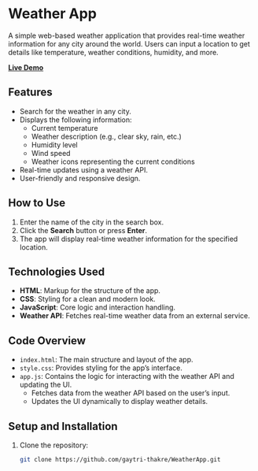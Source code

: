 # Weather App

A simple web-based weather application that provides real-time weather information for any city around the world. Users can input a location to get details like temperature, weather conditions, humidity, and more.

[**Live Demo**](https://gaytri-thakre.github.io/WeatherApp/)

## Features

- Search for the weather in any city.
- Displays the following information:
  - Current temperature
  - Weather description (e.g., clear sky, rain, etc.)
  - Humidity level
  - Wind speed
  - Weather icons representing the current conditions
- Real-time updates using a weather API.
- User-friendly and responsive design.

## How to Use

1. Enter the name of the city in the search box.
2. Click the **Search** button or press **Enter**.
3. The app will display real-time weather information for the specified location.

## Technologies Used

- **HTML**: Markup for the structure of the app.
- **CSS**: Styling for a clean and modern look.
- **JavaScript**: Core logic and interaction handling.
- **Weather API**: Fetches real-time weather data from an external service.

## Code Overview

- `index.html`: The main structure and layout of the app.
- `style.css`: Provides styling for the app’s interface.
- `app.js`: Contains the logic for interacting with the weather API and updating the UI.
  - Fetches data from the weather API based on the user’s input.
  - Updates the UI dynamically to display weather details.
  
## Setup and Installation

1. Clone the repository:
   ```bash
   git clone https://github.com/gaytri-thakre/WeatherApp.git
